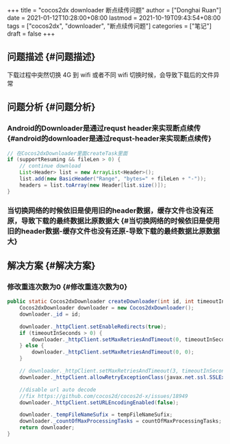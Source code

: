 +++
title = "cocos2dx downloader 断点续传问题"
author = ["Donghai Ruan"]
date = 2021-01-12T10:28:00+08:00
lastmod = 2021-10-19T09:43:54+08:00
tags = ["cocos2dx", "downloader", "断点续传问题"]
categories = ["笔记"]
draft = false
+++

## 问题描述 {#问题描述}

下载过程中突然切换 4G 到 wifi 或者不同 wifi 切换时候，会导致下载后的文件异常
<!--more-->


## 问题分析 {#问题分析}


### Android的Downloader是通过requst header来实现断点续传 {#android的downloader是通过requst-header来实现断点续传}

```java
// 在Cocos2dxDownloader里面createTask里面
if (supportResuming && fileLen > 0) {
    // continue download
    List<Header> list = new ArrayList<Header>();
    list.add(new BasicHeader("Range", "bytes=" + fileLen + "-"));
    headers = list.toArray(new Header[list.size()]);
}
```


### 当切换网络的时候依旧是使用旧的header数据，缓存文件也没有还原，导致下载的最终数据比原数据大 {#当切换网络的时候依旧是使用旧的header数据-缓存文件也没有还原-导致下载的最终数据比原数据大}


## 解决方案 {#解决方案}


### 修改重连次数为0 {#修改重连次数为0}

```java
public static Cocos2dxDownloader createDownloader(int id, int timeoutInSeconds, String tempFileNameSufix, int countOfMaxProcessingTasks) {
    Cocos2dxDownloader downloader = new Cocos2dxDownloader();
    downloader._id = id;

    downloader._httpClient.setEnableRedirects(true);
    if (timeoutInSeconds > 0) {
        downloader._httpClient.setMaxRetriesAndTimeout(0, timeoutInSeconds * 1000);
    } else {
        downloader._httpClient.setMaxRetriesAndTimeout(0, 0);
    }

    // downloader._httpClient.setMaxRetriesAndTimeout(3, timeoutInSeconds * 1000);
    downloader._httpClient.allowRetryExceptionClass(javax.net.ssl.SSLException.class);

    //disable url auto decode
    //fix https://github.com/cocos2d/cocos2d-x/issues/18949
    downloader._httpClient.setURLEncodingEnabled(false);

    downloader._tempFileNameSufix = tempFileNameSufix;
    downloader._countOfMaxProcessingTasks = countOfMaxProcessingTasks;
    return downloader;
}
```
